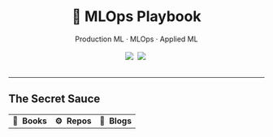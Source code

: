 <div align="center">
<h1>📑 MLOps Playbook</h1>
Production ML · MLOps · Applied ML
</div>
<br>
<div align="center">
<a target="_blank" href="https://github.com/v-sonawane/mlops-playbook"> <img src="https://img.shields.io/github/stars/v-sonawane/mlops-playbook.svg?style=social&label=Star"></a>&nbsp;
<a target="_blank" href="https://www.linkedin.com/in/vaishnavisonawane"><img src="https://img.shields.io/badge/style--5eba00.svg?label=LinkedIn&logo=linkedin&style=social"></a>&nbsp;
</div>
<br>
<hr>

## The Secret Sauce
<table class="table table-striped table-bordered table-vcenter">
    <tr>
        <td align="center"><b>📔&nbsp; Books</b></td>
        <td align="center"><b>⚙️&nbsp; Repos</b></td>
        <td align="center"><b>📰&nbsp; Blogs</b></td>
    </tr>
</table>

